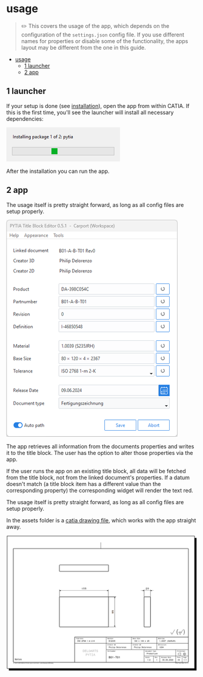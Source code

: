 # usage

> ✏️ This covers the usage of the app, which depends on the configuration of the `settings.json` config file. If you use different names for properties or disable some of the functionality, the apps layout may be different from the one in this guide.

- [usage](#usage)
  - [1 launcher](#1-launcher)
  - [2 app](#2-app)

## 1 launcher

If your setup is done (see [installation](./INSTALLATION.md)), open the app from within CATIA. If this is the first time, you'll see the launcher will install all necessary dependencies:

![Installer](/assets/images/installer.png)

After the installation you can run the app.

## 2 app

The usage itself is pretty straight forward, as long as all config files are setup properly.

![App](/assets/images/app.png)

The app retrieves all information from the documents properties and writes it to the title block. The user has the option to alter those properties via the app.

If the user runs the app on an existing title block, all data will be fetched from the title block, not from the linked document's properties. If a datum doesn't match (a title block item has a different value than the corresponding property) the corresponding widget will render the text red.

The usage itself is pretty straight forward, as long as all config files are setup properly.

In the assets folder is a [catia drawing file](/assets/title_block_templates/A4_ISO_H_EN.CATDrawing), which works with the app straight away.

![Example](/assets/images/example.png)
